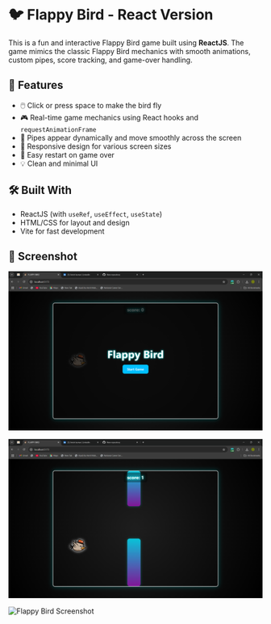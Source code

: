 # 🐦 Flappy Bird - React Version

This is a fun and interactive Flappy Bird game built using **ReactJS**. The game mimics the classic Flappy Bird mechanics with smooth animations, custom pipes, score tracking, and game-over handling.


## 🚀 Features

- 🖱️ Click or press space to make the bird fly  
- 🎮 Real-time game mechanics using React hooks and `requestAnimationFrame`  
- 🧱 Pipes appear dynamically and move smoothly across the screen  
- 📱 Responsive design for various screen sizes  
- 🔁 Easy restart on game over  
- 💡 Clean and minimal UI


## 🛠️ Built With

- ReactJS (with `useRef`, `useEffect`, `useState`)
- HTML/CSS for layout and design
- Vite for fast development

## 📸 Screenshot

![Flappy Bird Screenshot](https://github.com/anishrajpoot/Flappy_Bird/blob/16277d169bcc2d704f1a69f9d0ab6674e9891110/Project-3/public/Screenshot%202025-06-11%20185346.png)

![Flappy Bird Screenshot](https://github.com/anishrajpoot/Flappy_Bird/blob/eaf08a016111363335833e159a8a6a377d9ae57b/Project-3/public/Screenshot%202025-06-11%20185423.png)

![Flappy Bird Screenshot]()
